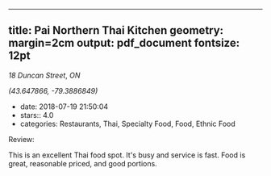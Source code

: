 
---
title: Pai Northern Thai Kitchen
geometry: margin=2cm
output: pdf_document
fontsize: 12pt
---

_18 Duncan Street_, _ON_

*(43.647866, -79.3886849)*

- date: 2018-07-19 21:50:04
- stars:: 4.0
-  categories: Restaurants, Thai, Specialty Food, Food, Ethnic Food

Review:

This is an excellent Thai food spot. It's busy and service is fast. Food is great, reasonable priced, and good portions.

